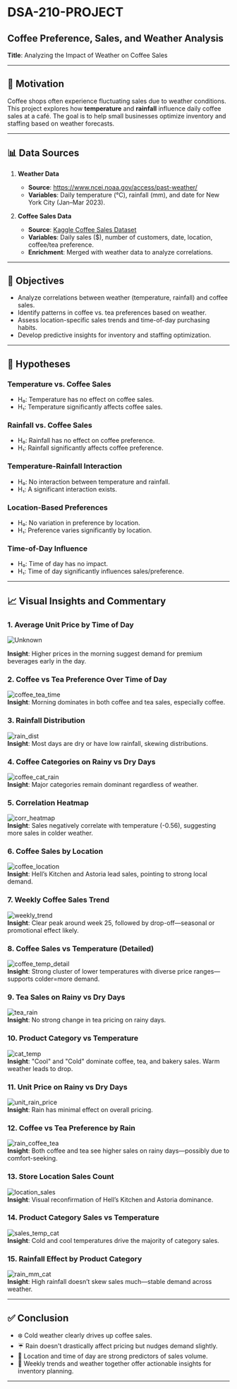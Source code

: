 
# DSA-210-PROJECT
## Coffee Preference, Sales, and Weather Analysis

**Title**: Analyzing the Impact of Weather on Coffee Sales

---

## 🧭 Motivation
Coffee shops often experience fluctuating sales due to weather conditions. This project explores how **temperature** and **rainfall** influence daily coffee sales at a café. The goal is to help small businesses optimize inventory and staffing based on weather forecasts.

---

## 📊 Data Sources
1. **Weather Data**
   - **Source**: https://www.ncei.noaa.gov/access/past-weather/
   - **Variables**: Daily temperature (°C), rainfall (mm), and date for New York City (Jan–Mar 2023).

2. **Coffee Sales Data**
   - **Source**: [Kaggle Coffee Sales Dataset](https://www.kaggle.com/datasets/ahmedabbas757/coffee-sales)
   - **Variables**: Daily sales ($), number of customers, date, location, coffee/tea preference.
   - **Enrichment**: Merged with weather data to analyze correlations.

---

## 🎯 Objectives
- Analyze correlations between weather (temperature, rainfall) and coffee sales.
- Identify patterns in coffee vs. tea preferences based on weather.
- Assess location-specific sales trends and time-of-day purchasing habits.
- Develop predictive insights for inventory and staffing optimization.

---

## 🔬 Hypotheses
### Temperature vs. Coffee Sales
- H₀: Temperature has no effect on coffee sales.
- H₁: Temperature significantly affects coffee sales.

### Rainfall vs. Coffee Sales
- H₀: Rainfall has no effect on coffee preference.
- H₁: Rainfall significantly affects coffee preference.

### Temperature-Rainfall Interaction
- H₀: No interaction between temperature and rainfall.
- H₁: A significant interaction exists.

### Location-Based Preferences
- H₀: No variation in preference by location.
- H₁: Preference varies significantly by location.

### Time-of-Day Influence
- H₀: Time of day has no impact.
- H₁: Time of day significantly influences sales/preference.

---

## 📈 Visual Insights and Commentary

### 1. Average Unit Price by Time of Day
  ![Unknown](https://github.com/user-attachments/assets/1c41fdb3-e4f5-49ff-8e2b-bf3032191c8c)

**Insight**: Higher prices in the morning suggest demand for premium beverages early in the day.

### 2. Coffee vs Tea Preference Over Time of Day
![coffee_tea_time](coffee_tea_time.png)  
**Insight**: Morning dominates in both coffee and tea sales, especially coffee.

### 3. Rainfall Distribution
![rain_dist](rain_dist.png)  
**Insight**: Most days are dry or have low rainfall, skewing distributions.

### 4. Coffee Categories on Rainy vs Dry Days
![coffee_cat_rain](coffee_cat_rain.png)  
**Insight**: Major categories remain dominant regardless of weather.

### 5. Correlation Heatmap
![corr_heatmap](corr_heatmap.png)  
**Insight**: Sales negatively correlate with temperature (-0.56), suggesting more sales in colder weather.

### 6. Coffee Sales by Location
![coffee_location](coffee_location.png)  
**Insight**: Hell’s Kitchen and Astoria lead sales, pointing to strong local demand.

### 7. Weekly Coffee Sales Trend
![weekly_trend](weekly_trend.png)  
**Insight**: Clear peak around week 25, followed by drop-off—seasonal or promotional effect likely.

### 8. Coffee Sales vs Temperature (Detailed)
![coffee_temp_detail](coffee_temp_detail.png)  
**Insight**: Strong cluster of lower temperatures with diverse price ranges—supports colder=more demand.

### 9. Tea Sales on Rainy vs Dry Days
![tea_rain](tea_rain.png)  
**Insight**: No strong change in tea pricing on rainy days.

### 10. Product Category vs Temperature
![cat_temp](cat_temp.png)  
**Insight**: "Cool" and "Cold" dominate coffee, tea, and bakery sales. Warm weather leads to drop.

### 11. Unit Price on Rainy vs Dry Days
![unit_rain_price](unit_rain_price.png)  
**Insight**: Rain has minimal effect on overall pricing.

### 12. Coffee vs Tea Preference by Rain
![rain_coffee_tea](rain_coffee_tea.png)  
**Insight**: Both coffee and tea see higher sales on rainy days—possibly due to comfort-seeking.

### 13. Store Location Sales Count
![location_sales](location_sales.png)  
**Insight**: Visual reconfirmation of Hell’s Kitchen and Astoria dominance.

### 14. Product Category Sales vs Temperature
![sales_temp_cat](sales_temp_cat.png)  
**Insight**: Cold and cool temperatures drive the majority of category sales.

### 15. Rainfall Effect by Product Category
![rain_mm_cat](rain_mm_cat.png)  
**Insight**: High rainfall doesn’t skew sales much—stable demand across weather.

---

## ✅ Conclusion
- ❄️ Cold weather clearly drives up coffee sales.
- ☔ Rain doesn't drastically affect pricing but nudges demand slightly.
- 📍 Location and time of day are strong predictors of sales volume.
- 📅 Weekly trends and weather together offer actionable insights for inventory planning.

---

